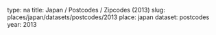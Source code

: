 type: na
title: Japan / Postcodes / Zipcodes (2013)
slug: places/japan/datasets/postcodes/2013
place: japan
dataset: postcodes
year: 2013
